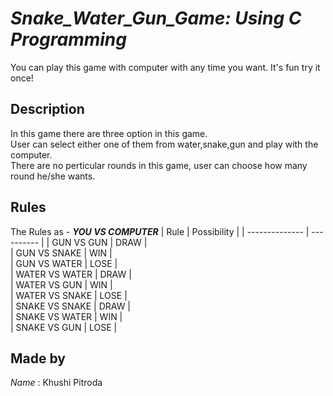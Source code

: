 # __*Snake_Water_Gun_Game: Using C Programming*__
You can play this game with computer with any time you want.
It's fun try it once!
## Description
In this game there are three option in this game.<br>
User can select either one of them from water,snake,gun and play with the computer.<br>
There are no perticular rounds in this game, user can choose how many round he/she wants.
## Rules
The Rules as - __*YOU VS COMPUTER*__
|      Rule      | Possibility |
| -------------- | ----------  |
|   GUN VS GUN   |   DRAW      |    
|  GUN VS SNAKE  |   WIN       |  
|  GUN VS WATER  |   LOSE      |     
| WATER VS WATER |   DRAW      |      
|  WATER VS GUN  |   WIN       |        
| WATER VS SNAKE |   LOSE      |        
| SNAKE VS SNAKE |   DRAW      |          
| SNAKE VS WATER |   WIN       |         
| SNAKE VS GUN   |   LOSE      |

## Made by
*Name* : Khushi Pitroda

